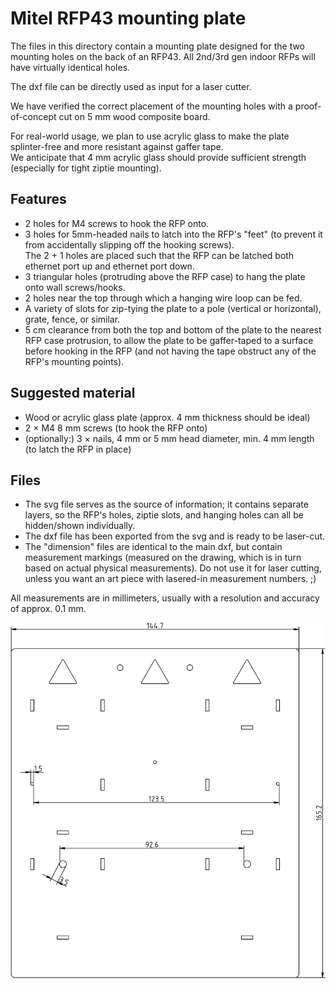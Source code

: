 Mitel RFP43 mounting plate
==========================

The files in this directory contain a mounting plate designed for the two
mounting holes on the back of an RFP43. All 2nd/3rd gen indoor RFPs will have
virtually identical holes.

The dxf file can be directly used as input for a laser cutter.

We have verified the correct placement of the mounting holes
with a proof-of-concept cut on 5 mm wood composite board.

For real-world usage, we plan to use acrylic glass to make the plate
splinter-free and more resistant against gaffer tape.  
We anticipate that 4 mm acrylic glass should provide sufficient strength
(especially for tight ziptie mounting).

Features
--------

- 2 holes for M4 screws to hook the RFP onto.
- 3 holes for 5mm-headed nails to latch into the RFP's "feet" (to prevent it
  from accidentally slipping off the hooking screws).  
  The 2 + 1 holes are placed such that the RFP can be latched both
  ethernet port up and ethernet port down.
- 3 triangular holes (protruding above the RFP case) to hang the plate onto
  wall screws/hooks.
- 2 holes near the top through which a hanging wire loop can be fed.
- A variety of slots for zip-tying the plate to a pole (vertical or
  horizontal), grate, fence, or similar.
- 5 cm clearance from both the top and bottom of the plate to the nearest RFP
  case protrusion, to allow the plate to be gaffer-taped to a surface before
  hooking in the RFP (and not having the tape obstruct any of the RFP's
  mounting points).

Suggested material
------------------

- Wood or acrylic glass plate (approx. 4 mm thickness should be ideal)
- 2 × M4 8 mm screws (to hook the RFP onto)
- (optionally:) 3 × nails, 4 mm or 5 mm head diameter, min. 4 mm length (to
  latch the RFP in place)

Files
-----

- The svg file serves as the source of information; it contains separate
  layers, so the RFP's holes, ziptie slots, and hanging holes can all be
  hidden/shown individually.
- The dxf file has been exported from the svg and is ready to be laser-cut.
- The "dimension" files are identical to the main dxf, but contain measurement
  markings (measured on the drawing, which is in turn based on actual physical
  measurements). Do not use it for laser cutting, unless you want an art piece
  with lasered-in measurement numbers. ;)

All measurements are in millimeters, usually with a resolution and accuracy of
approx. 0.1 mm.

![Mounting plate design for RFP43](./rfp43-mounting-plate-dimensions.png)
